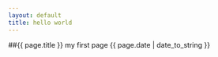 ```yaml
---
layout: default
title: hello world
---
```

##{{ page.title }}   my first page   {{ page.date | date_to_string }}
